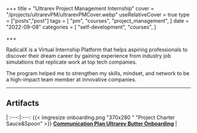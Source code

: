+++
title = "Ultrarev Project Management Internship"
cover = "/projects/ultrarevPM/ultrarevPMCover.webp"
useRelativeCover = true
type = ["posts","post"]
tags = [
    "pm",
    "courses",
    "project_management",
]
date = "2022-09-08"
categories = [
    "self-development",
    "courses",
]

+++

RadicalX is a Virtual Internship Platform that helps aspiring professionals to discover their dream career by gaining experience from industry job simulations that replicate work at top tech companies.

The program helped me to strengthen my skills, mindset, and network to be a high-impact team member at innovative companies. 

------------------------
## Artifacts
 | 
:---:|:---:
 {{< imgresize onboarding.png "370x280 " "Project Charter Sauce&Spoon" >}}
 __[Communication Plan Ultrarev Butter Onboarding](https://1drv.ms/x/s!AgeHJIJEdd5OgcZXjeoEX1RWgVE3yw?e=XB8VKq)__ 
  | 
 